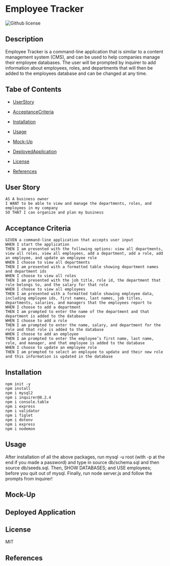 # Employee Tracker
![Github license](https://img.shields.io/badge/license-MIT-blue.svg)

## Description

Employee Tracker is a command-line application that is similar to a content management system (CMS), and can be used to help companies manage their employee databases. The user will be prompted by inquirer to add information about employees, roles, and departments that will then be added to the employees database and can be changed at any time. 

## Tabe of Contents

* [UserStory](#user-story)

* [AcceptanceCriteria](#acceptance-criteria)

* [Installation](#installation)

* [Usage](#usage)

* [Mock-Up](#mock-up)

* [DeployedApplication](#deployed-application)

* [License](#license)

* [References](#references)

## User Story

```
AS A business owner
I WANT to be able to view and manage the departments, roles, and employees in my company
SO THAT I can organize and plan my business
```

## Acceptance Criteria

```
GIVEN a command-line application that accepts user input
WHEN I start the application
THEN I am presented with the following options: view all departments, view all roles, view all employees, add a department, add a role, add an employee, and update an employee role
WHEN I choose to view all departments
THEN I am presented with a formatted table showing department names and department ids
WHEN I choose to view all roles
THEN I am presented with the job title, role id, the department that role belongs to, and the salary for that role
WHEN I choose to view all employees
THEN I am presented with a formatted table showing employee data, including employee ids, first names, last names, job titles, departments, salaries, and managers that the employees report to
WHEN I choose to add a department
THEN I am prompted to enter the name of the department and that department is added to the database
WHEN I choose to add a role
THEN I am prompted to enter the name, salary, and department for the role and that role is added to the database
WHEN I choose to add an employee
THEN I am prompted to enter the employee’s first name, last name, role, and manager, and that employee is added to the database
WHEN I choose to update an employee role
THEN I am prompted to select an employee to update and their new role and this information is updated in the database
```

## Installation

```
npm init -y
npm install
npm i mysql2
npm i inquirer@8.2.4
npm i console.table
npm i express
npm i validator
npm i figlet
npm i dotenv
npm i express
npm i nodemon
```

## Usage

After installation of all the above packages, run mysql -u root (with -p at the end if you made a password) and type in source db/schema.sql and then source db/seeds.sql. Then, SHOW DATABASES; and USE employees; before you quit out of mysql. Finally, run node server.js and follow the prompts from inquirer!

## Mock-Up


## Deployed Application


## License 
 MIT 

## References
